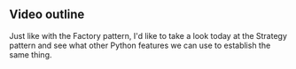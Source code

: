 ## Video outline

Just like with the Factory pattern, I'd like to take a look today at the Strategy pattern and see what other Python features we can use to establish the same thing.

